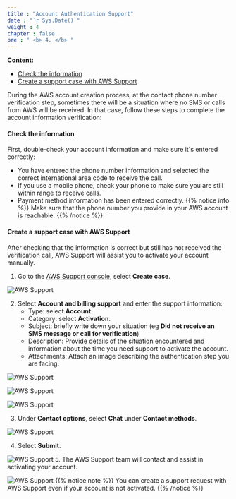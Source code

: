 ```yaml
---
title : "Account Authentication Support"
date : "`r Sys.Date()`"
weight : 4
chapter : false
pre : " <b> 4. </b> "
---
```


**Content:**
- [Check the information](#check-the-information)
- [Create a support case with AWS Support](#create-a-support-case-with-aws-support)

During the AWS account creation process, at the contact phone number verification step, sometimes there will be a situation where no SMS or calls from AWS will be received. In that case, follow these steps to complete the account information verification:

#### Check the information

First, double-check your account information and make sure it's entered correctly:
- You have entered the phone number information and selected the correct international area code to receive the call.
- If you use a mobile phone, check your phone to make sure you are still within range to receive calls.
- Payment method information has been entered correctly.
{{% notice info %}}
Make sure that the phone number you provide in your AWS account is reachable.
{{% /notice %}}

#### Create a support case with AWS Support

After checking that the information is correct but still has not received the verification call, AWS Support will assist you to activate your account manually.

1. Go to the [AWS Support console](https://aws.amazon.com/support/), select **Create case**.

![AWS Support](images/4/0001.png?featherlight=false&width=90pc)

2. Select **Account and billing support** and enter the support information:
   - Type: select **Account**.
   - Category: select **Activation**.
   - Subject: briefly write down your situation (eg **Did not receive an SMS message or call for verification**)
   - Description: Provide details of the situation encountered and information about the time you need support to activate the account.
   - Attachments: Attach an image describing the authentication step you are facing.

![AWS Support](images/4/0002.png?featherlight=false&width=90pc)

![AWS Support](images/4/0003.png?featherlight=false&width=90pc)

![AWS Support](images/4/0004.png?featherlight=false&width=90pc)

3. Under **Contact options**, select **Chat** under **Contact methods**.

![AWS Support](images/4/0005.png?featherlight=false&width=90pc)

4. Select **Submit**.

![AWS Support](images/4/0006.png?featherlight=false&width=90pc)
5. The AWS Support team will contact and assist in activating your account.

![AWS Support](images/4/0007.png?featherlight=false&width=90pc)
{{% notice note %}}
You can create a support request with AWS Support even if your account is not activated.
{{% /notice %}}